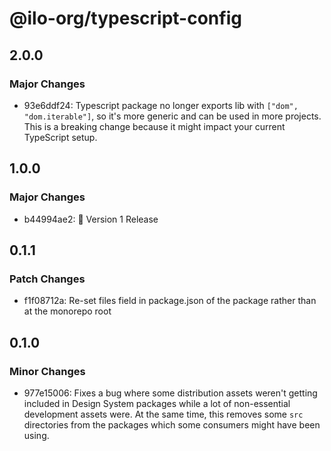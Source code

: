 # @ilo-org/typescript-config

## 2.0.0

### Major Changes

- 93e6ddf24: Typescript package no longer exports lib with `["dom", "dom.iterable"]`, so it's more generic and can be used in more projects. This is a breaking change because it might impact your current TypeScript setup.

## 1.0.0

### Major Changes

- b44994ae2: 🎉 Version 1 Release

## 0.1.1

### Patch Changes

- f1f08712a: Re-set files field in package.json of the package rather than at the monorepo root

## 0.1.0

### Minor Changes

- 977e15006: Fixes a bug where some distribution assets weren't getting included in Design System packages while a lot of non-essential development assets were. At the same time, this removes some `src` directories from the packages which some consumers might have been using.
